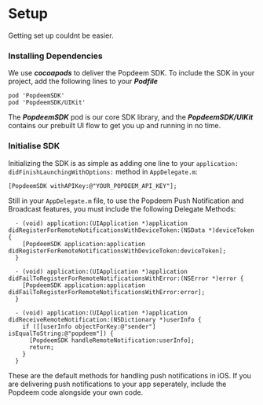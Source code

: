 # Setup

Getting set up couldnt be easier.

### Installing Dependencies
We use ***cocoapods*** to deliver the Popdeem SDK. To include the SDK in your project, add the following lines to your ***Podfile***

	pod 'PopdeemSDK'
	pod 'PopdeemSDK/UIKit'

The ***PopdeemSDK*** pod is our core SDK library, and the ***PopdeemSDK/UIKit*** contains our prebuilt UI flow to get you up and running in no time.

### Initialise SDK

Initializing the SDK is as simple as adding one line to your `application: didFinishLaunchingWithOptions:` method in `AppDelegate.m`:

	[PopdeemSDK withAPIKey:@"YOUR_POPDEEM_API_KEY"];

Still in your `AppDelegate.m` file, to use the Popdeem Push Notification and Broadcast features, you must include the following Delegate Methods:

```
  - (void) application:(UIApplication *)application didRegisterForRemoteNotificationsWithDeviceToken:(NSData *)deviceToken {
    [PopdeemSDK application:application didRegisterForRemoteNotificationsWithDeviceToken:deviceToken];
  }

  - (void) application:(UIApplication *)application didFailToRegisterForRemoteNotificationsWithError:(NSError *)error {
    [PopdeemSDK application:application didFailToRegisterForRemoteNotificationsWithError:error];
  }

  - (void) application:(UIApplication *)application didReceiveRemoteNotification:(NSDictionary *)userInfo {
    if ([[userInfo objectForKey:@"sender"] isEqualToString:@"popdeem"]) {
      [PopdeemSDK handleRemoteNotification:userInfo];
      return;
    }   
  }
```

These are the default methods for handling push notifications in iOS. If you are delivering push notifications to your app seperately, include the Popdeem code alongside your own code.
